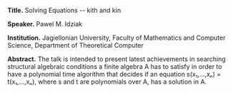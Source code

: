 **Title.** Solving Equations -- kith and kin

**Speaker.** Pawel M. Idziak

**Institution.** Jagiellonian University, Faculty of Mathematics and Computer Science,
  Department of Theoretical Computer

**Abstract.**
The talk is intended to present latest achievements in searching structural algebraic conditions 
a finite algebra A has to satisfy in order to have a polynomial time algorithm that decides if an equation s(x₁,...,xₙ) = t(x₁,...,xₙ), where s and t are polynomials over A, has a solution in A. 
